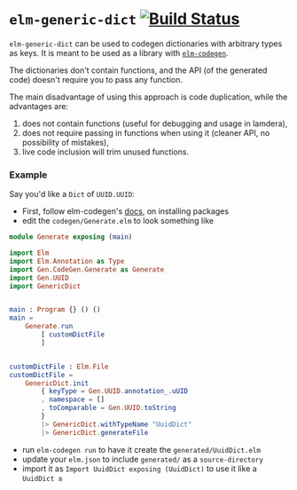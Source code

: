 # `elm-generic-dict` [![Build Status](https://github.com/miniBill/elm-generic-dict/workflows/CI/badge.svg)](https://github.com/miniBill/elm-generic-dict/actions?query=branch%3Amain)

`elm-generic-dict` can be used to codegen dictionaries with arbitrary types as keys. It is meant to be used as a library with [`elm-codegen`](https://github.com/mdgriffith/elm-codegen).

The dictionaries don't contain functions, and the API (of the generated code) doesn't require you to pass any function.

The main disadvantage of using this approach is code duplication, while the advantages are:
1. does not contain functions (useful for debugging and usage in lamdera),
2. does not require passing in functions when using it (cleaner API, no possibility of mistakes),
3. live code inclusion will trim unused functions.


### Example

Say you'd like a `Dict` of `UUID.UUID`: 

* First, follow elm-codegen's [docs](https://github.com/mdgriffith/elm-codegen/blob/main/guide/UsingHelpers.md), on installing packages
* edit the `codegen/Generate.elm` to look something like

```elm
module Generate exposing (main)

import Elm
import Elm.Annotation as Type
import Gen.CodeGen.Generate as Generate
import Gen.UUID
import GenericDict


main : Program {} () ()
main =
    Generate.run
        [ customDictFile
        ]


customDictFile : Elm.File
customDictFile =
    GenericDict.init
        { keyType = Gen.UUID.annotation_.uUID
        , namespace = []
        , toComparable = Gen.UUID.toString
        }
        |> GenericDict.withTypeName "UuidDict"
        |> GenericDict.generateFile
```

* run `elm-codegen run` to have it create the `generated/UuidDict.elm`
* update your `elm.json` to include `generated/` as a `source-directory`
* import it as `Import UuidDict exposing (UuidDict)` to use it like a `UuidDict a`
